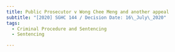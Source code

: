 ```yaml
---
title: Public Prosecutor v Wong Chee Meng and another appeal
subtitle: "[2020] SGHC 144 / Decision Date: 16\_July\_2020"
tags:
  - Criminal Procedure and Sentencing
  - Sentencing

---
```

